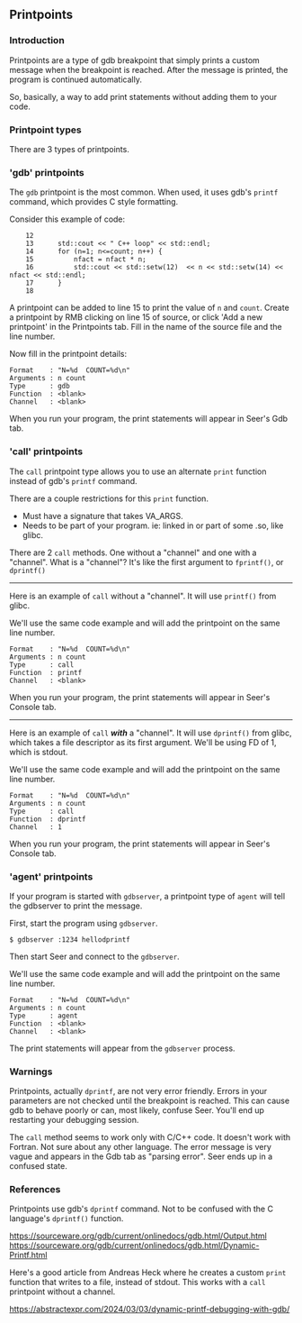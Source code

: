 ## Printpoints

### Introduction

Printpoints are a type of gdb breakpoint that simply prints a custom message when the breakpoint
is reached. After the message is printed, the program is continued automatically.

So, basically, a way to add print statements without adding them to your code.

### Printpoint types

There are 3 types of printpoints.


### 'gdb' printpoints

The ```gdb``` printpoint is the most common. When used, it uses gdb's ```printf``` command, which
provides C style formatting.

Consider this example of code:
```
    12
    13      std::cout << " C++ loop" << std::endl;
    14      for (n=1; n<=count; n++) {
    15          nfact = nfact * n;
    16          std::cout << std::setw(12)  << n << std::setw(14) << nfact << std::endl;
    17      }
    18
```
A printpoint can be added to line 15 to print the value of ```n``` and ```count```. Create a
printpoint by RMB clicking on line 15 of source, or click 'Add a new printpoint' in the Printpoints
tab. Fill in the name of the source file and the line number.

Now fill in the printpoint details:
```
Format    : "N=%d  COUNT=%d\n"
Arguments : n count
Type      : gdb
Function  : <blank>
Channel   : <blank>
```

When you run your program, the print statements will appear in Seer's Gdb tab.

### 'call' printpoints

The ```call``` printpoint type allows you to use an alternate ```print``` function instead of gdb's
```printf``` command.

There are a couple restrictions for this ```print``` function.

- Must have a signature that takes VA_ARGS.
- Needs to be part of your program. ie: linked in or part of some .so, like glibc.

There are 2 ```call``` methods. One without a "channel" and one with a "channel". What is a "channel"?
It's like the first argument to ```fprintf()```, or ```dprintf()```

***

Here is an example of ```call``` without a "channel". It will use ```printf()``` from glibc.

We'll use the same code example and will add the printpoint on the same line number.
```
Format    : "N=%d  COUNT=%d\n"
Arguments : n count
Type      : call
Function  : printf
Channel   : <blank>
```

When you run your program, the print statements will appear in Seer's Console tab.

***

Here is an example of ```call``` ***with*** a "channel". It will use ```dprintf()``` from glibc,
which takes a file descriptor as its first argument. We'll be using FD of 1, which is stdout.

We'll use the same code example and will add the printpoint on the same line number.
```
Format    : "N=%d  COUNT=%d\n"
Arguments : n count
Type      : call
Function  : dprintf
Channel   : 1
```

When you run your program, the print statements will appear in Seer's Console tab.


### 'agent' printpoints

If your program is started with ```gdbserver```, a printpoint type of ```agent``` will tell the
gdbserver to print the message.

First, start the program using ```gdbserver```.
```
$ gdbserver :1234 hellodprintf
```
Then start Seer and connect to the ```gdbserver```.

We'll use the same code example and will add the printpoint on the same line number.
```
Format    : "N=%d  COUNT=%d\n"
Arguments : n count
Type      : agent
Function  : <blank>
Channel   : <blank>
```
The print statements will appear from the ```gdbserver``` process.

### Warnings

Printpoints, actually ```dprintf```, are not very error friendly. Errors in your parameters are
not checked until the breakpoint is reached. This can cause gdb to behave poorly or can, most
likely, confuse Seer. You'll end up restarting your debugging session.

The ```call``` method seems to work only with C/C++ code. It doesn't work with Fortran. Not sure
about any other language. The error message is very vague and appears in the Gdb tab as "parsing error".
Seer ends up in a confused state.

### References

Printpoints use gdb's ```dprintf``` command. Not to be confused with the C language's ```dprintf()```
function.

https://sourceware.org/gdb/current/onlinedocs/gdb.html/Output.html  
https://sourceware.org/gdb/current/onlinedocs/gdb.html/Dynamic-Printf.html  

Here's a good article from Andreas Heck where he creates a custom ```print``` function that writes
to a file, instead of stdout. This works with a ```call``` printpoint without a channel.

https://abstractexpr.com/2024/03/03/dynamic-printf-debugging-with-gdb/  

